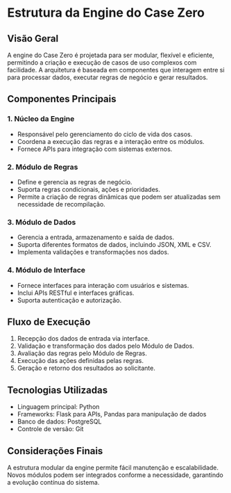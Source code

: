 # Estrutura da Engine do Case Zero

## Visão Geral

A engine do Case Zero é projetada para ser modular, flexível e eficiente, permitindo a criação e execução de casos de uso complexos com facilidade. A arquitetura é baseada em componentes que interagem entre si para processar dados, executar regras de negócio e gerar resultados.

## Componentes Principais

### 1. Núcleo da Engine

- Responsável pelo gerenciamento do ciclo de vida dos casos.
- Coordena a execução das regras e a interação entre os módulos.
- Fornece APIs para integração com sistemas externos.

### 2. Módulo de Regras

- Define e gerencia as regras de negócio.
- Suporta regras condicionais, ações e prioridades.
- Permite a criação de regras dinâmicas que podem ser atualizadas sem necessidade de recompilação.

### 3. Módulo de Dados

- Gerencia a entrada, armazenamento e saída de dados.
- Suporta diferentes formatos de dados, incluindo JSON, XML e CSV.
- Implementa validações e transformações nos dados.

### 4. Módulo de Interface

- Fornece interfaces para interação com usuários e sistemas.
- Inclui APIs RESTful e interfaces gráficas.
- Suporta autenticação e autorização.

## Fluxo de Execução

1. Recepção dos dados de entrada via interface.
2. Validação e transformação dos dados pelo Módulo de Dados.
3. Avaliação das regras pelo Módulo de Regras.
4. Execução das ações definidas pelas regras.
5. Geração e retorno dos resultados ao solicitante.

## Tecnologias Utilizadas

- Linguagem principal: Python
- Frameworks: Flask para APIs, Pandas para manipulação de dados
- Banco de dados: PostgreSQL
- Controle de versão: Git

## Considerações Finais

A estrutura modular da engine permite fácil manutenção e escalabilidade. Novos módulos podem ser integrados conforme a necessidade, garantindo a evolução contínua do sistema.

